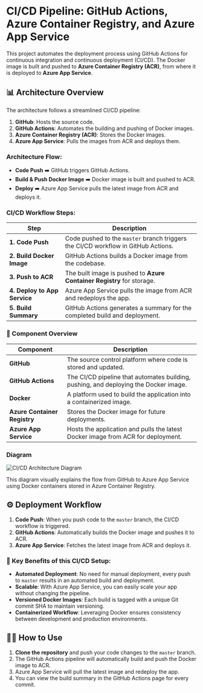 # CI/CD Pipeline: GitHub Actions, Azure Container Registry, and Azure App Service

This project automates the deployment process using GitHub Actions for continuous integration and continuous deployment (CI/CD). The Docker image is built and pushed to **Azure Container Registry (ACR)**, from where it is deployed to **Azure App Service**.

## 📊 Architecture Overview

The architecture follows a streamlined CI/CD pipeline:

1. **GitHub**: Hosts the source code.
2. **GitHub Actions**: Automates the building and pushing of Docker images.
3. **Azure Container Registry (ACR)**: Stores the Docker images.
4. **Azure App Service**: Pulls the images from ACR and deploys them.

### Architecture Flow:
- **Code Push** ➡️ GitHub triggers GitHub Actions.
- **Build & Push Docker Image** ➡️ Docker image is built and pushed to ACR.
- **Deploy** ➡️ Azure App Service pulls the latest image from ACR and deploys it.

### CI/CD Workflow Steps:

| Step                       | Description                                                                 |
| -------------------------- | --------------------------------------------------------------------------- |
| **1. Code Push**            | Code pushed to the `master` branch triggers the CI/CD workflow in GitHub Actions. |
| **2. Build Docker Image**   | GitHub Actions builds a Docker image from the codebase.                     |
| **3. Push to ACR**          | The built image is pushed to **Azure Container Registry** for storage.      |
| **4. Deploy to App Service**| Azure App Service pulls the image from ACR and redeploys the app.           |
| **5. Build Summary**        | GitHub Actions generates a summary for the completed build and deployment.  |

### 🔗 Component Overview

| Component                    | Description                                                                                          |
| ---------------------------- | ---------------------------------------------------------------------------------------------------- |
| **GitHub**                    | The source control platform where code is stored and updated.                                        |
| **GitHub Actions**            | The CI/CD pipeline that automates building, pushing, and deploying the Docker image.                 |
| **Docker**                    | A platform used to build the application into a containerized image.                                 |
| **Azure Container Registry**  | Stores the Docker image for future deployments.                                                      |
| **Azure App Service**         | Hosts the application and pulls the latest Docker image from ACR for deployment.                     |

### Diagram

![CI/CD Architecture Diagram](<img width="1152" alt="acr drawio (2) 1" src="https://github.com/user-attachments/assets/2499f6e7-6522-46dd-a31f-00a684182c40">
)

 This diagram visually explains the flow from GitHub to Azure App Service using Docker containers stored in Azure Container Registry.

## ⚙️ Deployment Workflow

1. **Code Push**: When you push code to the `master` branch, the CI/CD workflow is triggered.
2. **GitHub Actions**: Automatically builds the Docker image and pushes it to ACR.
3. **Azure App Service**: Fetches the latest image from ACR and deploys it.

### 🚀 Key Benefits of this CI/CD Setup:

- **Automated Deployment**: No need for manual deployment, every push to `master` results in an automated build and deployment.
- **Scalable**: With Azure App Service, you can easily scale your app without changing the pipeline.
- **Versioned Docker Images**: Each build is tagged with a unique Git commit SHA to maintain versioning.
- **Containerized Workflow**: Leveraging Docker ensures consistency between development and production environments.

## 👨‍💻 How to Use

1. **Clone the repository** and push your code changes to the `master` branch.
2. The GitHub Actions pipeline will automatically build and push the Docker image to ACR.
3. Azure App Service will pull the latest image and redeploy the app.
4. You can view the build summary in the GitHub Actions page for every commit.

